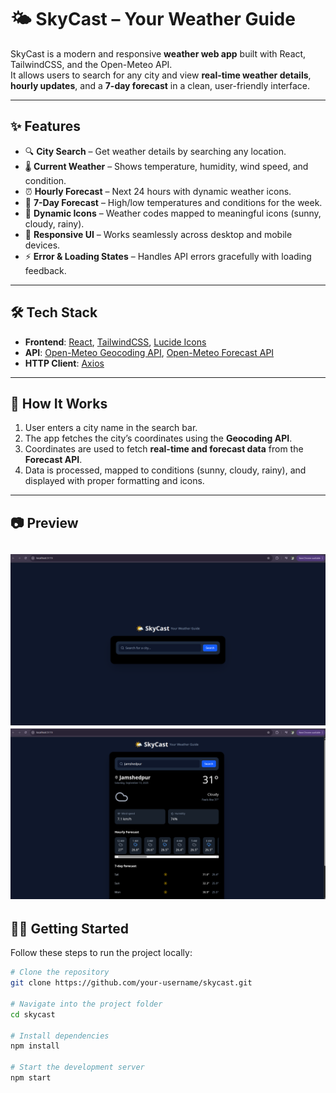 # 🌤️ SkyCast – Your Weather Guide  

SkyCast is a modern and responsive **weather web app** built with React, TailwindCSS, and the Open-Meteo API.  
It allows users to search for any city and view **real-time weather details**, **hourly updates**, and a **7-day forecast** in a clean, user-friendly interface.  

---

## ✨ Features  
- 🔍 **City Search** – Get weather details by searching any location.  
- 🌡️ **Current Weather** – Shows temperature, humidity, wind speed, and condition.  
- ⏰ **Hourly Forecast** – Next 24 hours with dynamic weather icons.  
- 📅 **7-Day Forecast** – High/low temperatures and conditions for the week.  
- 🎨 **Dynamic Icons** – Weather codes mapped to meaningful icons (sunny, cloudy, rainy).  
- 📱 **Responsive UI** – Works seamlessly across desktop and mobile devices.  
- ⚡ **Error & Loading States** – Handles API errors gracefully with loading feedback.  

---

## 🛠️ Tech Stack  
- **Frontend**: [React](https://react.dev/), [TailwindCSS](https://tailwindcss.com/), [Lucide Icons](https://lucide.dev/)  
- **API**: [Open-Meteo Geocoding API](https://open-meteo.com/en/docs/geocoding-api), [Open-Meteo Forecast API](https://open-meteo.com/en/docs)  
- **HTTP Client**: [Axios](https://axios-http.com/)  

---

## 🚀 How It Works  
1. User enters a city name in the search bar.  
2. The app fetches the city’s coordinates using the **Geocoding API**.  
3. Coordinates are used to fetch **real-time and forecast data** from the **Forecast API**.  
4. Data is processed, mapped to conditions (sunny, cloudy, rainy), and displayed with proper formatting and icons.  

---

## 📷 Preview  
![image alt](https://github.com/Raju27-06/SkyCast/blob/8596e6bbb1b0af8cce6f5ece87ece96b3258c74d/Screenshot%20from%202025-09-13%2011-40-59.png)
![image alt](https://github.com/Raju27-06/SkyCast/blob/d6949688454f257381f40bf2084c6ac50cdffbc1/Screenshot%20from%202025-09-13%2011-41-14.png)
---

## 🏃‍♂️ Getting Started  

Follow these steps to run the project locally:  

```bash
# Clone the repository
git clone https://github.com/your-username/skycast.git

# Navigate into the project folder
cd skycast

# Install dependencies
npm install

# Start the development server
npm start
